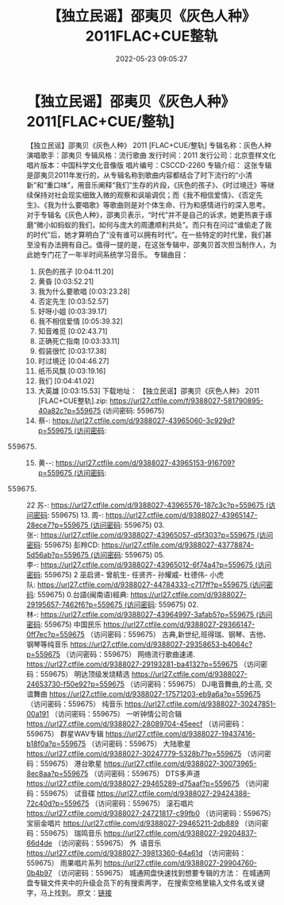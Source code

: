 ﻿---
title: 【独立民谣】邵夷贝《灰色人种》2011FLAC+CUE整轨
date: 2022-05-23 09:05:27
categories: APE、FLAC、MP3
tags: 华语中文
---
# 【独立民谣】邵夷贝《灰色人种》2011[FLAC+CUE/整轨]

【独立民谣】邵夷贝《灰色人种》 2011
[FLAC+CUE/整轨]
专辑名称：灰色人种
演唱歌手：邵夷贝
专辑风格：流行歌曲
发行时间：2011
发行公司：北京壹样文化
唱片版本：中国科学文化音像版
唱片编号：CSCCD-2260
专辑介绍：
这张专辑是邵夷贝2011年发行的，从专辑名称到歌曲内容都结合了时下流行的“小清新”和“重口味”，用音乐阐释“我们”生存的片段，《灰色的孩子》、《时过境迁》等继续保持对社会现实细致入微的观察和讽喻调侃；而《我不相信爱情》、《否定先生》、《我为什么要唱歌》等歌曲则是对个体生命、行为和感情进行的深入思考。
对于专辑名《灰色人种》，邵夷贝表示，“时代”并不是自己的诉求，她更热衷于琢磨“微小如蚂蚁的我们，如何与庞大的周遭顺利共处”。而只有在问过“谁偷走了我的时代”后，她才算明白了“没有谁可以拥有时代”。在一些特定的时代里，我们甚至没有办法拥有自己。值得一提的是，在这张专辑中，邵夷贝首次担当制作人，为此她专门花了一年半时间系统学习音乐。
专辑曲目：
01. 灰色的孩子
[0:04:11.20]
02. 黄昏
[0:03:52.21]
03. 我为什么要歌唱
[0:03:23.28]
04. 否定先生
[0:03:52.57]
05. 好呀小姐
[0:03:39.17]
06. 我不相信爱情
[0:05:39.32]
07. 知音难觅
[0:02:43.71]
08. 正确死亡指南
[0:03:33.11]
09. 假装很忙
[0:03:17.38]
10. 时过境迁
[0:04:46.27]
11. 纸币风飘
[0:03:19.16]
12. 我们
[0:04:41.02]
13. 大英雄
[0:03:15.53]
下载地址：
【独立民谣】邵夷贝《灰色人种》 2011 [FLAC+CUE整轨].zip:
https://url27.ctfile.com/f/9388027-581790895-40a82c?p=559675
(访问密码: 559675)
07. 蔡-: https://url27.ctfile.com/d/9388027-43965060-3c929d?p=559675 (访问密码:
559675)
15. 黄--: https://url27.ctfile.com/d/9388027-43965153-916709?p=559675 (访问密码:
559675)
22 苏-: https://url27.ctfile.com/d/9388027-43965576-187c3c?p=559675 (访问密码:
559675)
13. 周-: https://url27.ctfile.com/d/9388027-43965147-28ece7?p=559675 (访问密码:
559675)
03. 张-: https://url27.ctfile.com/d/9388027-43965057-d5f303?p=559675 (访问密码:
559675)
彭羚CD: https://url27.ctfile.com/d/9388027-43778874-5d56ab?p=559675 (访问密码:
559675)
05. 李-: https://url27.ctfile.com/d/9388027-43965012-6f74a4?p=559675 (访问密码:
559675)
2 巫启贤- 曾航生- 任贤齐- 孙耀威- 杜德伟- 小虎队: https://url27.ctfile.com/d/9388027-44784333-c717ff?p=559675 (访问密码:
559675)
0.台語(闽南语)經典: https://url27.ctfile.com/d/9388027-29195657-7462f6?p=559675 (访问密码:
559675)
02.林-: https://url27.ctfile.com/d/9388027-43964997-3afab5?p=559675 (访问密码:
559675)
中国民乐
https://url27.ctfile.com/d/9388027-29366147-0ff7ec?p=559675
（访问密码：559675）
古典,新世纪,班得瑞、钢琴、吉他、钢琴等纯音乐
https://url27.ctfile.com/d/9388027-29358653-b4064c?p=559675
（访问密码：559675）
网络流行歌曲速递.
https://url27.ctfile.com/d/9388027-29193281-ba4132?p=559675
（访问密码：559675）
明达顶级发烧精选
https://url27.ctfile.com/d/9388027-24653730-f50e92?p=559675
（访问密码：559675）
DJ电音舞曲,的士高, 交谊舞曲
https://url27.ctfile.com/d/9388027-17571203-eb9a6a?p=559675
（访问密码：559675）
纯音乐
https://url27.ctfile.com/d/9388027-30247851-00a191
（访问密码：559675）
一听钟情公司合辑
https://url27.ctfile.com/d/9388027-28089704-45eecf
（访问密码：559675）
群星WAV专辑
https://url27.ctfile.com/d/9388027-19437416-b18f0a?p=559675
（访问密码：559675）
大陆歌星
https://url27.ctfile.com/d/9388027-30247779-5328b7?p=559675
（访问密码：559675）
港台歌星
https://url27.ctfile.com/d/9388027-30073965-8ec8aa?p=559675
（访问密码：559675）
DTS多声道
https://url27.ctfile.com/d/9388027-29465289-d75aaf?p=559675
（访问密码：559675）
试音碟
https://url27.ctfile.com/d/9388027-29424388-72c40d?p=559675
（访问密码：559675）
滚石唱片
https://url27.ctfile.com/d/9388027-24721817-c99fb0
（访问密码：559675）
宝丽金唱片
https://url27.ctfile.com/d/9388027-29465211-2db889
（访问密码：559675）
瑞鸣音乐
https://url27.ctfile.com/d/9388027-29204837-66d4de
（访问密码：559675）
外  语音乐
https://url27.ctfile.com/d/9388027-39813360-64a61d
（访问密码：559675）
雨果唱片系列
https://url27.ctfile.com/d/9388027-29904760-0b4b97
（访问密码：559675）
城通网盘快速找到想要专辑的方法：
在城通网盘专辑文件夹中的升级会员下的有搜索两字，
在搜索空格里输入文件名或关键字，马上找到。
原文：[链接](https://blog.sina.com.cn/s/blog_1647c7e7601030xdu.html)
